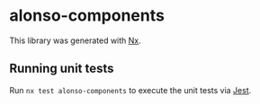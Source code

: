 # alonso-components

This library was generated with [Nx](https://nx.dev).

## Running unit tests

Run `nx test alonso-components` to execute the unit tests via [Jest](https://jestjs.io).
